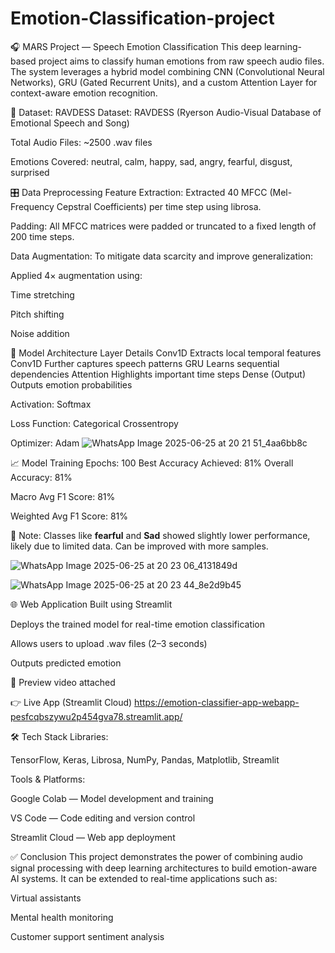 # Emotion-Classification-project


🎧 MARS Project — Speech Emotion Classification
This deep learning-based project aims to classify human emotions from raw speech audio files. The system leverages a hybrid model combining CNN (Convolutional Neural Networks), GRU (Gated Recurrent Units), and a custom Attention Layer for context-aware emotion recognition.

📁 Dataset: RAVDESS
Dataset: RAVDESS (Ryerson Audio-Visual Database of Emotional Speech and Song)

Total Audio Files: ~2500 .wav files

Emotions Covered:
neutral, calm, happy, sad, angry, fearful, disgust, surprised

🎛️ Data Preprocessing
Feature Extraction:
Extracted 40 MFCC (Mel-Frequency Cepstral Coefficients) per time step using librosa.

Padding:
All MFCC matrices were padded or truncated to a fixed length of 200 time steps.

Data Augmentation:
To mitigate data scarcity and improve generalization:

Applied 4× augmentation using:

Time stretching

Pitch shifting

Noise addition

🧠 Model Architecture
Layer	Details
Conv1D	Extracts local temporal features
Conv1D	Further captures speech patterns
GRU	Learns sequential dependencies
Attention	Highlights important time steps
Dense (Output)	Outputs emotion probabilities

Activation: Softmax

Loss Function: Categorical Crossentropy

Optimizer: Adam
![WhatsApp Image 2025-06-25 at 20 21 51_4aa6bb8c](https://github.com/user-attachments/assets/d1692343-50f2-4b84-aa18-447bd620d744)





📈 Model Training
Epochs: 100
Best Accuracy Achieved: 81% 
Overall Accuracy: 81%

Macro Avg F1 Score: 81%

Weighted Avg F1 Score: 81%

📝 Note: Classes like **fearful** and **Sad** showed slightly lower performance, likely due to limited data. Can be improved with more samples.

![WhatsApp Image 2025-06-25 at 20 23 06_4131849d](https://github.com/user-attachments/assets/aaa439bf-a221-4f33-90c4-ac790fa90dd8)

![WhatsApp Image 2025-06-25 at 20 23 44_8e2d9b45](https://github.com/user-attachments/assets/00700eb5-3a97-4449-8ece-31f96ab7721e)

🌐 Web Application
Built using Streamlit

Deploys the trained model for real-time emotion classification

Allows users to upload .wav files (2–3 seconds)

Outputs predicted emotion

🎥 Preview video attached 

👉 Live App (Streamlit Cloud)  https://emotion-classifier-app-webapp-pesfcqbszywu2p454gva78.streamlit.app/

🛠️ Tech Stack
Libraries:

TensorFlow, Keras, Librosa, NumPy, Pandas, Matplotlib, Streamlit

Tools & Platforms:

Google Colab — Model development and training

VS Code — Code editing and version control

Streamlit Cloud — Web app deployment

✅ Conclusion
This project demonstrates the power of combining audio signal processing with deep learning architectures to build emotion-aware AI systems. It can be extended to real-time applications such as:

Virtual assistants

Mental health monitoring

Customer support sentiment analysis
